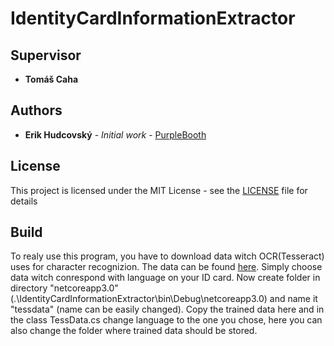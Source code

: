 # IdentityCardInformationExtractor


## Supervisor

* **Tomáš Caha**

## Authors

* **Erik Hudcovský** - *Initial work* - [PurpleBooth](https://github.com/erzik987)

## License

This project is licensed under the MIT License - see the [LICENSE](LICENSE) file for details

## Build 

To realy use this program, you have to download data witch OCR(Tesseract) uses for character recognizion. The data can be found [here](https://github.com/tesseract-ocr/tessdata). Simply choose data witch conrespond with language on your ID card. Now create folder in directory "netcoreapp3.0" (.\IdentityCardInformationExtractor\bin\Debug\netcoreapp3.0) and name it "tessdata" (name can be easily changed). Copy the trained data here and in the class TessData.cs change language to the one you chose, here you can also change the folder where trained data should be stored.
